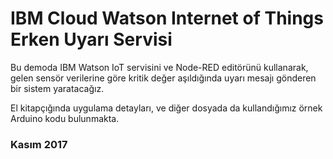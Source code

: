 # IBM Cloud Watson Internet of Things Erken Uyarı Servisi

Bu demoda IBM Watson IoT servisini ve Node-RED editörünü kullanarak, gelen sensör verilerine göre kritik değer aşıldığında uyarı mesajı gönderen bir sistem yaratacağız.

El kitapçığında uygulama detayları, ve diğer dosyada da kullandığımız örnek Arduino kodu bulunmakta.

### Kasım 2017
